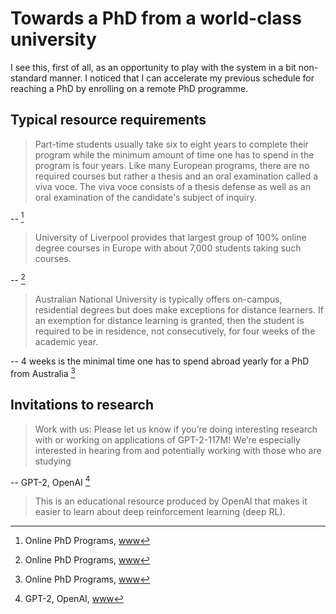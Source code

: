 # Towards a PhD from a world-class university

I see this, first of all, as an opportunity to play with the system in a bit non-standard manner. I noticed that I can accelerate my previous schedule for reaching a PhD by enrolling on a remote PhD programme.

## Typical resource requirements

> Part-time students usually take six to eight years to complete their program while the minimum amount of time one has to spend in the program is four years. Like many European programs, there are no required courses but rather a thesis and an oral examination called a viva voce. The viva voce consists of a thesis defense as well as an oral examination of the candidate's subject of inquiry.

-- [^online_programs]

[^online_programs]: Online PhD Programs, [www](https://www.online-phd-programs.org/top-international-online-phd-programs/)

> University of Liverpool provides that largest group of 100% online degree courses in Europe with about 7,000 students taking such courses.

-- [^online_programs]

> Australian National University is typically offers on-campus, residential degrees but does make exceptions for distance learners. If an exemption for distance learning is granted, then the student is required to be in residence, not consecutively, for four weeks of the academic year.

-- 4 weeks is the minimal time one has to spend abroad yearly for a PhD from Australia [^online_programs]

## Invitations to research

> Work with us: Please let us know if you’re doing interesting research with or working on applications of GPT-2-117M! We’re especially interested in hearing from and potentially working with those who are studying

-- GPT-2, OpenAI [^openai_gpt2_2019]

[^openai_gpt2_2019]: GPT-2, OpenAI, [www](https://github.com/openai/gpt-2)

> This is an educational resource produced by OpenAI that makes it easier to learn about deep reinforcement learning (deep RL).

[^openai_spinning_up_2019]: Spinning Up, OpenAI, [www](https://github.com/openai/spinningup)


